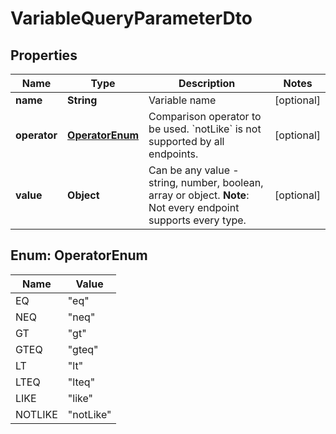 

# VariableQueryParameterDto

## Properties

Name | Type | Description | Notes
------------ | ------------- | ------------- | -------------
**name** | **String** | Variable name |  [optional]
**operator** | [**OperatorEnum**](#OperatorEnum) | Comparison operator to be used. &#x60;notLike&#x60; is not supported by all endpoints. |  [optional]
**value** | **Object** | Can be any value - string, number, boolean, array or object.  **Note**: Not every endpoint supports every type. |  [optional]



## Enum: OperatorEnum

Name | Value
---- | -----
EQ | &quot;eq&quot;
NEQ | &quot;neq&quot;
GT | &quot;gt&quot;
GTEQ | &quot;gteq&quot;
LT | &quot;lt&quot;
LTEQ | &quot;lteq&quot;
LIKE | &quot;like&quot;
NOTLIKE | &quot;notLike&quot;



